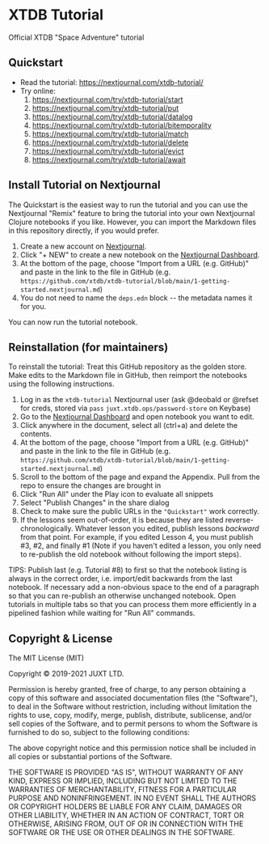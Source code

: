 # XTDB Tutorial

Official XTDB "Space Adventure" tutorial

## Quickstart

* Read the tutorial: https://nextjournal.com/xtdb-tutorial/
* Try online:
    1. https://nextjournal.com/try/xtdb-tutorial/start
    2. https://nextjournal.com/try/xtdb-tutorial/put
    3. https://nextjournal.com/try/xtdb-tutorial/datalog
    4. https://nextjournal.com/try/xtdb-tutorial/bitemporality
    5. https://nextjournal.com/try/xtdb-tutorial/match
    6. https://nextjournal.com/try/xtdb-tutorial/delete
    7. https://nextjournal.com/try/xtdb-tutorial/evict
    8. https://nextjournal.com/try/xtdb-tutorial/await

## Install Tutorial on Nextjournal

The Quickstart is the easiest way to run the tutorial and you can use the Nextjournal
"Remix" feature to bring the tutorial into your own Nextjournal Clojure notebooks if you
like. However, you can import the Markdown files in this repository directly, if you would
prefer.

1. Create a new account on [Nextjournal](https://nextjournal.com).
1. Click "+ NEW" to create a new notebook on the [Nextjournal Dashboard](https://nextjournal.com/dashboard).
1. At the bottom of the page, choose "Import from a URL (e.g. GitHub)" and paste in the link to the file in GitHub (e.g. `https://github.com/xtdb/xtdb-tutorial/blob/main/1-getting-started.nextjournal.md`)
1. You do not need to name the `deps.edn` block -- the metadata names it for you.

You can now run the tutorial notebook.

## Reinstallation (for maintainers)

To reinstall the tutorial: Treat this GitHub repository as the golden store. Make edits to the Markdown file in
GitHub, then reimport the notebooks using the following instructions.

1. Log in as the `xtdb-tutorial` Nextjournal user (ask @deobald or @refset for creds, stored via `pass` `juxt.xtdb.ops/password-store` on Keybase)
2. Go to the [Nextjournal Dashboard](https://nextjournal.com/dashboard) and open notebook you want to edit.
3. Click anywhere in the document, select all (ctrl+a) and delete the contents.
4. At the bottom of the page, choose "Import from a URL (e.g. GitHub)" and paste in the link to the file in GitHub (e.g. `https://github.com/xtdb/xtdb-tutorial/blob/main/1-getting-started.nextjournal.md`)
5. Scroll to the bottom of the page and expand the Appendix. Pull from the repo to ensure the changes are brought in
6. Click "Run All" under the Play icon to evaluate all snippets
7. Select "Publish Changes" in the share dialog
8. Check to make sure the public URLs in the `"Quickstart"` work correctly.
9. If the lessons seem out-of-order, it is because they are listed reverse-chronologically. Whatever lesson you edited, publish lessons _backward_ from that point. For example, if you edited Lesson 4, you must publish #3, #2, and finally #1 (Note if you haven't edited a lesson, you only need to re-publish the old notebook without following the import steps).

TIPS: Publish last (e.g. Tutorial #8) to first so that the notebook listing is always in the correct order, i.e. import/edit backwards from the last notebook. If necessary add a non-obvious space to the end of a paragraph so that you can re-publish an otherwise unchanged notebook. Open tutorials in multiple tabs so that you can process them more efficiently in a pipelined fashion while waiting for "Run All" commands.

## Copyright & License

The MIT License (MIT)

Copyright © 2019-2021 JUXT LTD.

Permission is hereby granted, free of charge, to any person obtaining a copy of this software and associated documentation files (the "Software"), to deal in the Software without restriction, including without limitation the rights to use, copy, modify, merge, publish, distribute, sublicense, and/or sell copies of the Software, and to permit persons to whom the Software is furnished to do so, subject to the following conditions:

The above copyright notice and this permission notice shall be included in all copies or substantial portions of the Software.

THE SOFTWARE IS PROVIDED "AS IS", WITHOUT WARRANTY OF ANY KIND, EXPRESS OR IMPLIED, INCLUDING BUT NOT LIMITED TO THE WARRANTIES OF MERCHANTABILITY, FITNESS FOR A PARTICULAR PURPOSE AND NONINFRINGEMENT. IN NO EVENT SHALL THE AUTHORS OR COPYRIGHT HOLDERS BE LIABLE FOR ANY CLAIM, DAMAGES OR OTHER LIABILITY, WHETHER IN AN ACTION OF CONTRACT, TORT OR OTHERWISE, ARISING FROM, OUT OF OR IN CONNECTION WITH THE SOFTWARE OR THE USE OR OTHER DEALINGS IN THE SOFTWARE.

